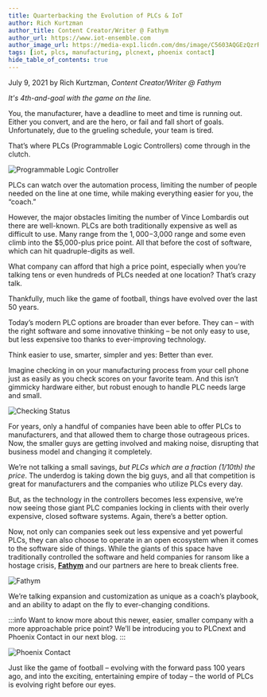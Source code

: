 ```yaml
---
title: Quarterbacking the Evolution of PLCs & IoT
author: Rich Kurtzman
author_title: Content Creator/Writer @ Fathym
author_url: https://www.iot-ensemble.com
author_image_url: https://media-exp1.licdn.com/dms/image/C5603AQGEzQzrR9oF7g/profile-displayphoto-shrink_100_100/0/1516568821506?e=1631145600&v=beta&t=UbUTLFlBOv3frvSDHoy1ctdriXvsGDGLt9MHjq8VXCo
tags: [iot, plcs, manufacturing, plcnext, phoenix contact]
hide_table_of_contents: true
---
```


July 9, 2021 by Rich Kurtzman, _Content Creator/Writer @ Fathym_

_It's 4th-and-goal with the game on the line._

You, the manufacturer, have a deadline to meet and time is running out. Either you convert, and are the hero, or fail and fall short of goals. Unfortunately, due to the grueling schedule, your team is tired. 

That’s where PLCs (Programmable Logic Controllers) come through in the clutch. 

![Programmable Logic Controller](https://www.iot-ensemble.com/img/screenshots/rkurtz1_generic_plc.png)
 
PLCs can watch over the automation process, limiting the number of people needed on the line at one time, while making everything easier for you, the “coach.” 

However, the major obstacles limiting the number of Vince Lombardis out there are well-known. PLCs are both traditionally expensive as well as difficult to use. Many range from the $1,000-$3,000 range and some even climb into the $5,000-plus price point.
All that before the cost of software, which can hit quadruple-digits as well. 

What company can afford that high a price point, especially when you’re talking tens or even hundreds of PLCs needed at one location? That’s crazy talk. 

Thankfully, much like the game of football, things have evolved over the last 50 years. 

Today’s modern PLC options are broader than ever before. They can – with the right software and some innovative thinking – be not only easy to use, but less expensive too thanks to ever-improving technology. 

Think easier to use, smarter, simpler and yes: Better than ever. 

Imagine checking in on your manufacturing process from your cell phone just as easily as you check scores on your favorite team. And this isn’t gimmicky hardware either, but robust enough to handle PLC needs large and small. 

![Checking Status](https://www.iot-ensemble.com/img/screenshots/rkurtz1_businessman_phone.png)
 
For years, only a handful of companies have been able to offer PLCs to manufacturers, and that allowed them to charge those outrageous prices. Now, the smaller guys are getting involved and making noise, disrupting that business model and changing it completely. 

We’re not talking a small savings, _but PLCs which are a fraction (1/10th) the price_. The underdog is taking down the big guys, and all that competition is great for manufacturers and the companies who utilize PLCs every day.

But, as the technology in the controllers becomes less expensive, we’re now seeing those giant PLC companies locking in clients with their overly expensive, closed software systems. Again, there’s a better option. 

Now, not only can companies seek out less expensive and yet powerful PLCs, they can also choose to operate in an open ecosystem when it comes to the software side of things. While the giants of this space have traditionally controlled the software and held companies for ransom like a hostage crisis, **[Fathym](https://www.iot-ensemble.com)** and our partners are here to break clients free. 

![Fathym](https://www.iot-ensemble.com/img/screenshots/rkurtz1_fathym_input_output.png)
 
We’re talking expansion and customization as unique as a coach’s playbook, and an ability to adapt on the fly to ever-changing conditions. 

:::info
Want to know more about this newer, easier, smaller company with a more approachable price point? We’ll be introducing you to PLCnext and Phoenix Contact in our next blog.
:::

![Phoenix Contact](https://www.iot-ensemble.com/img/screenshots/PLCnext_controllers.png)
 
Just like the game of football – evolving with the forward pass 100 years ago, and into the exciting, entertaining empire of today – the world of PLCs is evolving right before our eyes. 